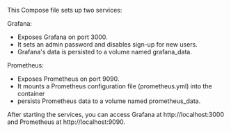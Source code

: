 This Compose file sets up two services:

Grafana: 
- Exposes Grafana on port 3000.
- It sets an admin password and disables sign-up for new users. 
- Grafana's data is persisted to a volume named grafana_data.

Prometheus: 
- Exposes Prometheus on port 9090. 
- It mounts a Prometheus configuration file (prometheus.yml) into the container
- persists Prometheus data to a volume named prometheus_data.

After starting the services, you can access Grafana at http://localhost:3000 and Prometheus at http://localhost:9090.

